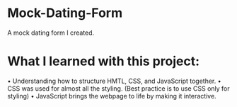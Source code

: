 # Mock-Dating-Form

A mock dating form I created.

# What I learned with this project:

• Understanding how to structure HMTL, CSS, and JavaScript together.
• CSS was used for almost all the styling. (Best practice is to use CSS only for styling)
• JavaScript brings the webpage to life by making it interactive.

